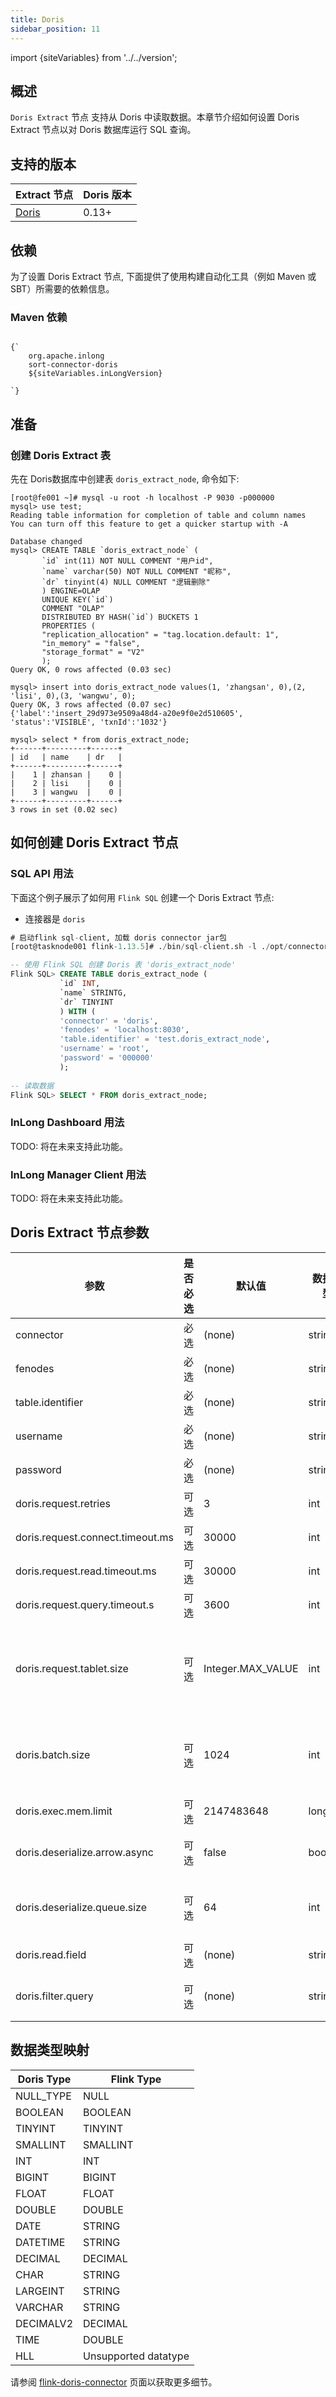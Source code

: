 ```yaml
---
title: Doris
sidebar_position: 11
---
```


import {siteVariables} from '../../version';

## 概述

`Doris Extract` 节点 支持从 Doris 中读取数据。本章节介绍如何设置 Doris Extract 节点以对 Doris 数据库运行 SQL 查询。

## 支持的版本

| Extract 节点          | Doris 版本 |                                                                                                                                                                                                                                                                                                                                                                                           
|---------------------|----------|
| [Doris](./doris.md) | 0.13+    |  

## 依赖

为了设置 Doris Extract 节点, 下面提供了使用构建自动化工具（例如 Maven 或 SBT）所需要的依赖信息。

### Maven 依赖

<pre><code parentName="pre">
{`<dependency>
    <groupId>org.apache.inlong</groupId>
    <artifactId>sort-connector-doris</artifactId>
    <version>${siteVariables.inLongVersion}</version>
</dependency>
`}
</code></pre>

## 准备
### 创建 Doris Extract 表
先在 Doris数据库中创建表 `doris_extract_node`, 命令如下:
```
[root@fe001 ~]# mysql -u root -h localhost -P 9030 -p000000
mysql> use test;
Reading table information for completion of table and column names
You can turn off this feature to get a quicker startup with -A

Database changed
mysql> CREATE TABLE `doris_extract_node` (
       `id` int(11) NOT NULL COMMENT "用户id",
       `name` varchar(50) NOT NULL COMMENT "昵称",
       `dr` tinyint(4) NULL COMMENT "逻辑删除"
       ) ENGINE=OLAP
       UNIQUE KEY(`id`)
       COMMENT "OLAP"
       DISTRIBUTED BY HASH(`id`) BUCKETS 1
       PROPERTIES (
       "replication_allocation" = "tag.location.default: 1",
       "in_memory" = "false",
       "storage_format" = "V2"
       );
Query OK, 0 rows affected (0.03 sec)

mysql> insert into doris_extract_node values(1, 'zhangsan', 0),(2, 'lisi', 0),(3, 'wangwu', 0);
Query OK, 3 rows affected (0.07 sec)
{'label':'insert_29d973e9509a48d4-a20e9f0e2d510605', 'status':'VISIBLE', 'txnId':'1032'}

mysql> select * from doris_extract_node;
+------+---------+------+
| id   | name    | dr   |
+------+---------+------+
|    1 | zhansan |    0 |
|    2 | lisi    |    0 |
|    3 | wangwu  |    0 |
+------+---------+------+
3 rows in set (0.02 sec)       
```
## 如何创建 Doris Extract 节点

### SQL API 用法

下面这个例子展示了如何用 `Flink SQL` 创建一个 Doris Extract 节点:
* 连接器是 `doris`
```sql
# 启动flink sql-client, 加载 doris connector jar包
[root@tasknode001 flink-1.13.5]# ./bin/sql-client.sh -l ./opt/connectors/doris/

-- 使用 Flink SQL 创建 Doris 表 'doris_extract_node'
Flink SQL> CREATE TABLE doris_extract_node (
           `id` INT,
           `name` STRINTG,
           `dr` TINYINT
           ) WITH (
           'connector' = 'doris',
           'fenodes' = 'localhost:8030',
           'table.identifier' = 'test.doris_extract_node',
           'username' = 'root',
           'password' = '000000'
           );
  
-- 读取数据
Flink SQL> SELECT * FROM doris_extract_node;
```

### InLong Dashboard 用法

TODO: 将在未来支持此功能。

### InLong Manager Client 用法

TODO: 将在未来支持此功能。

## Doris Extract 节点参数

| 参数                                | 是否必选    | 默认值               | 数据类型    | 描述                                                                                           |
|-----------------------------------|---------|-------------------|---------|----------------------------------------------------------------------------------------------|
| connector                         | 必选      | (none)            | string  | 指定要使用的连接器 `doris`                                                                            |
| fenodes                           | 必选      | (none)            | string  | Doris FE http 地址                                                                             |
| table.identifier	                 | 必选      | (none)            | string  | Doris 表名，如：db1.tbl1                                                                          |
| username	                         | 必选      | (none)            | string  | 访问Doris的用户名                                                                                  |
| password                          | 必选      | (none)            | string  | 访问Doris的密码                                                                                   |
| doris.request.retries	            | 可选      | 3                 | int     | 向Doris发送请求的重试次数                                                                              |
| doris.request.connect.timeout.ms	 | 可选      | 30000             | int     | 向Doris发送请求的连接超时时间                                                                            |
| doris.request.read.timeout.ms	    | 可选      | 30000             | int     | 向Doris发送请求的读取超时时间                                                                            |
| doris.request.query.timeout.s	    | 可选      | 3600              | int     | 查询doris的超时时间，默认值为1小时，-1表示无超时限制                                                               |
| doris.request.tablet.size	        | 可选      | Integer.MAX_VALUE | int     | 一个Partition对应的Doris Tablet个数。<br/>此数值设置越小，则会生成越多的Partition。从而提升Flink侧的并行度，但同时会对Doris造成更大的压力。 |
| doris.batch.size                  | 可选      | 1024              | int     | 一次从BE读取数据的最大行数。增大此数值可减少flink与Doris之间建立连接的次数。<br/>从而减轻网络延迟所带来的的额外时间开销。                        |
| doris.exec.mem.limit	             | 可选      | 2147483648        | long    | 单个查询的内存限制。默认为 2GB，单位为字节                                                                      |
| doris.deserialize.arrow.async	    | 可选      | false             | boolean | 是否支持异步转换Arrow格式到flink-doris-connector迭代所需的RowBatch                                           |
| doris.deserialize.queue.size	     | 可选      | 64                | int     | 异步转换Arrow格式的内部处理队列，当doris.deserialize.arrow.async为true时生效                                    |
| doris.read.field	                 | 可选      | (none)            | string  | 读取Doris表的列名列表，多列之间使用逗号分隔                                                                     |
| doris.filter.query                | 可选      | (none)            | string  | 过滤读取数据的表达式，此表达式透传给Doris。Doris使用此表达式完成源端数据过滤。                                                 |

## 数据类型映射

| Doris Type  | Flink Type           |
|-------------|----------------------|
| NULL_TYPE   | NULL                 |
| BOOLEAN     | BOOLEAN              |
| TINYINT     | TINYINT              |
| SMALLINT    | SMALLINT             |
| INT         | INT                  |
| BIGINT      | BIGINT               |
| FLOAT       | FLOAT                |
| DOUBLE      | DOUBLE               |
| DATE        | STRING               |
| DATETIME    | STRING               |
| DECIMAL     | DECIMAL              |
| CHAR        | STRING               |
| LARGEINT    | STRING               |
| VARCHAR     | STRING               |
| DECIMALV2   | DECIMAL              |
| TIME        | DOUBLE               |
| HLL         | Unsupported datatype |

请参阅 [flink-doris-connector](https://github.com/apache/doris/blob/1.0.0-rc03/docs/zh-CN/extending-doris/flink-doris-connector.md) 页面以获取更多细节。
